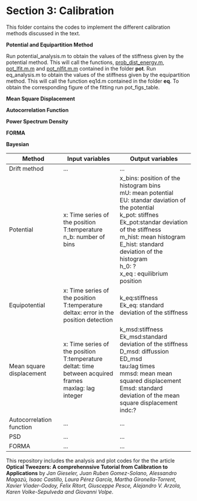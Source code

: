# Section 3: Calibration
 This folder contains the codes to implement the different calibration methods discussed in the text.
 
 
**Potential and Equipartition Method**

Run potential_analysis.m to obtain the values of the stiffness given by the potential method. This will call the functions, [prob_dist_energy.m](pot/prob_dist_energy.m), [pot_lfit.m.m](pot/pot_lfit.m.m)  and   [pot_nlfit.m.m](pot/pot_nlfit.m.m) contained in the folder **pot**.
Run eq_analysis.m to obtain the values of the stiffness given by the equipartition method. This will call the function eq1d.m contained in the folder **eq**.
To obtain the corresponding figure of the fitting run pot_figs_table. 


**Mean Square Displacement**


**Autocorrelation Function**

**Power Spectrum Density**


**FORMA**

**Bayesian**
  


| Method        | Input variables           | Output variables |
| ------------- |-------------| -------------|
|Drift method  | ... |  ...|
| Potential     |  x: Time series of the position <br> T:temperature  <br>  n_b: number of bins| x_bins: position of the histogram bins <br> mU: mean potential <br> EU: standar daviation of the potential <br> k_pot: stiffnes <br> Ek_pot:standar deviation of the stiffness <br> m_hist: mean histogram <br> E_hist: standard deviation of the histogram <br> h_0: ? <br> x_eq : equilibrium position |
| Equipotential   | x: Time series of the position <br> T:temperature  <br>  deltax: error in the position detection |  k_eq:stiffness <br> Ek_eq: standard deviation of the stiffness|
| Mean square displacement | x: Time series of the position <br> T:temperature  <br>  deltat: time between acquired frames <br> maxlag: lag integer |k_msd:stiffness <br> Ek_msd:standard deviation of the stiffness <br> D_msd: diffussion <br> ED_msd <br> tau:lag times <br> mmsd: mean mean squared displacement <br> Emsd: standard deviation of the mean square displacement <br> indc:? |
| Autocorrelation function | ... |  ...|
| PSD | ... |  ...|
|FORMA  | ... |  ...|


 
This repository includes the analysis and plot codes for the the article **Optical Tweezers: A comprehennsive Tutorial  from Calibration to Applications** by *Jan Gieseler, Juan Ruben Gomez-Solano, Alessandro Magazù, Isaac Castillo, Laura Pérez García, Martha Gironella-Torrent, Xavier Viader-Godoy, Felix Ritort, Giusceppe Pesce, Alejandro V. Arzola, Karen Volke-Sepulveda and Giovanni Volpe*. 
 
